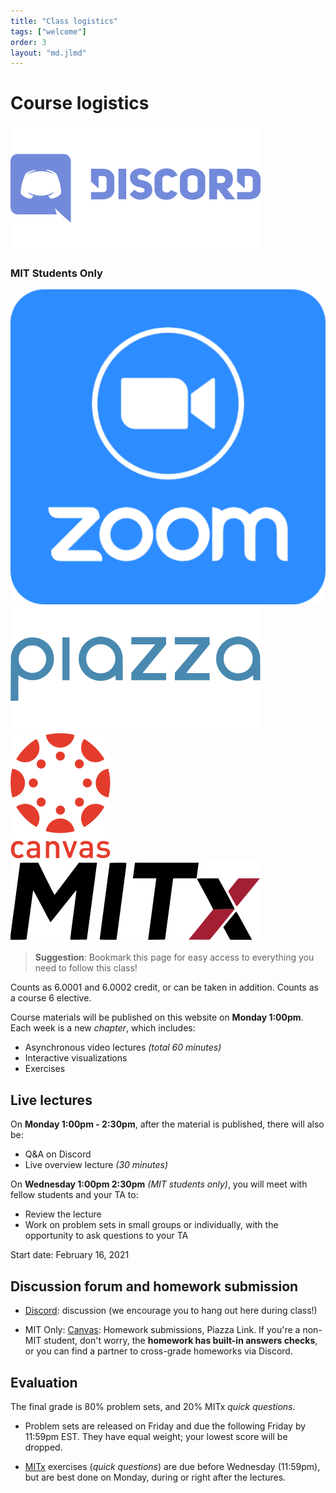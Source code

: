 ```yaml
---
title: "Class logistics"
tags: ["welcome"]
order: 3
layout: "md.jlmd"
---
```


<style>
main a img {
    width: 5rem;
    margin: 1rem;
}
</style>

# Course logistics

[![Discord Chat](/assets/discord_logo.svg#badge)](https://discord.gg/Z5qnVf8)

### MIT Students Only
[![Zoom Meeting](/assets/zoom_logo.svg#badge)](https://zoom.us/j/96183959527)
[![Piazza Forum](/assets/piazza_logo.svg#badge)](https://piazza.com/mit/spring2021/6s083)
[![Canvas LMS](/assets/canvas_logo.svg#badge)](https://canvas.mit.edu/courses/7590)
[![MITx LMS](/assets/mitx_logo.svg#badge)](https://lms.mitx.mit.edu/courses/course-v1:MITx+6.S083r+2021_Spring/course/)

> **Suggestion**: Bookmark this page for easy access to everything you need to follow this class! 

Counts as 6.0001 and 6.0002 credit, or can be taken in addition.  Counts as a course
6 elective.

Course materials will be published on this website on **Monday 1:00pm**. Each week is a new _chapter_, which includes:

-   Asynchronous video lectures _(total 60 minutes)_
-   Interactive visualizations
-   Exercises

## Live lectures

On **Monday 1:00pm - 2:30pm**, after the material is published, there will also be:

-   Q&A on Discord
-   Live overview lecture _(30 minutes)_

On **Wednesday 1:00pm 2:30pm** _(MIT students only)_, you will meet with fellow students and your TA to:

-   Review the lecture
-   Work on problem sets in small groups or individually, with the opportunity to ask questions to your TA

Start date: February 16, 2021

## Discussion forum and homework submission

-   [Discord](https://discord.gg/Z5qnVf8): discussion (we encourage you to hang out here during class!)

-   MIT Only: [Canvas](https://canvas.mit.edu/courses/7590): Homework submissions, Piazza Link. If you're a non-MIT student, don't worry, the **homework has built-in answers checks**, or you can find a partner to cross-grade homeworks via Discord.

## Evaluation

The final grade is 80% problem sets, and 20% MITx _quick questions_.

-   Problem sets are released on Friday and due the following Friday by 11:59pm EST. They have equal weight; your lowest score will be dropped.

-   [MITx](https://lms.mitx.mit.edu/courses/course-v1:MITx+6.S083r+2021_Spring/course/) exercises (_quick questions_) are due before Wednesday (11:59pm), but are best done on Monday, during or right after the lectures.
